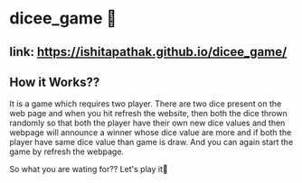 # dicee_game 🎲

## link: https://ishitapathak.github.io/dicee_game/

## How it Works??
It is a game which requires two player. There are two dice present on the web page and when you hit refresh the website, then both the dice thrown randomly so that both the player have their own new dice values and then webpage will announce a winner whose dice value are more and if both the player have same dice value than game is draw. And you can again start the game by refresh the webpage.

So what you are wating for?? Let's play it🤠
